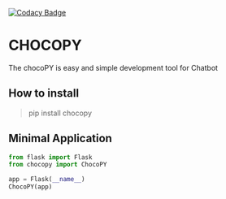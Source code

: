 [![Codacy Badge](https://api.codacy.com/project/badge/Grade/ff39f9b1d7814063bae9cb7c4a18e7c3)](https://www.codacy.com/manual/mallycrip/ChocoPY?utm_source=github.com&amp;utm_medium=referral&amp;utm_content=mallycrip/ChocoPY&amp;utm_campaign=Badge_Grade)

# CHOCOPY

The chocoPY is easy and simple development tool for Chatbot

## How to install

> pip install chocopy



## Minimal Application

```python
from flask import Flask
from chocopy import ChocoPY

app = Flask(__name__)
ChocoPY(app)
```